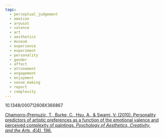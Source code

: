 ```yaml
---
tags:
  - perceptual_judgement
  - emotion
  - arousal
  - valence
  - art
  - aesthetics
  - museum
  - experience
  - experiment
  - personality
  - gender
  - affect
  - attunement
  - engagement
  - enjoyment
  - sense_making
  - report
  - complexity
---
```


10.1348/000712608X366867

[Chamorro-Premuzic, T., Burke, C., Hsu, A., & Swami, V. (2010). Personality predictors of artistic preferences as a function of the emotional valence and perceived complexity of paintings. _Psychology of Aesthetics, Creativity, and the Arts_, _4_(4), 196.](https://westminsterresearch.westminster.ac.uk/item/90161/personality-predictors-of-artistic-preferences-as-a-function-of-the-emotional-valence-and-perceived-complexity-of-paintings)